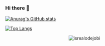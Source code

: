 ### Hi there 👋

[![Anurag's GitHub stats](https://github-readme-stats.vercel.app/api?username=Zimrahin&show_icons=true&theme=transparent&count_private=true)](https://github.com/anuraghazra/github-readme-stats)

[![Top Langs](https://github-readme-stats.vercel.app/api/top-langs/?username=Zimrahin&layout=compact&theme=transparent)](https://github.com/anuraghazra/github-readme-stats)

<!-- Profile Views -->
<p align="center"> <img src="https://komarev.com/ghpvc/?username=Zimrahin&label=Profile%20views&color=0e75b6&style=flat" alt="isrealodejobi" />
